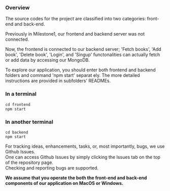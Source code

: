 ### Overview

The source codes for the project are classified into two categories: front-end and back-end.  

Previously in Milestone1, our frontend and backend server was not connected.

Now, the frontend is connected to our backend server; 'Fetch books', 'Add book', 'Delete book', 'Login', and 'Singup' functonalities can actually fetch or add data by accessing our MongoDB.

To explore our application, you should enter both frontend and backend folders and command 'npm start' separat
ely.
The more detailed instructions are provided in subfolders' READMEs.

### In a terminal
```
cd frontend
npm start
```

### In another terminal
```
cd backend
npm start
```




For tracking ideas, enhancements, tasks, or, most importantly, bugs, we use Github Issues.  
One can access Github Issues by simply clicking the Issues tab on the top of the repository page.  
Checking and reporting bugs are supported.

**We assume that you operate the both the front-end and back-end components of our application on MacOS or Windows.**

